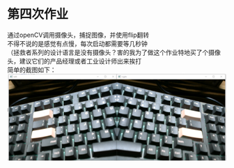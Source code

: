 # 第四次作业  
通过openCV调用摄像头，捕捉图像，并使用flip翻转  
不得不说的是感觉有点慢，每次启动都需要等几秒钟  
（拯救者系列的设计语言是没有摄像头？害的我为了做这个作业特地买了个摄像头，建议它们的产品经理或者工业设计师出来挨打  
简单的截图如下：  
![pic](https://github.com/ophwsjtu18/ohw21f/blob/main/wk/homework4/QQ%E5%9B%BE%E7%89%8720211110151949.png)
